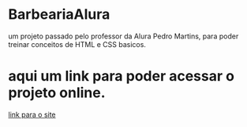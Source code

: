 # BarbeariaAlura
um projeto passado pelo professor da Alura Pedro Martins, para poder treinar conceitos de HTML e CSS basicos.

# aqui um link para poder acessar o projeto online.
[link para o site](barbearia-alura-kappa-amber.vercel.app)
